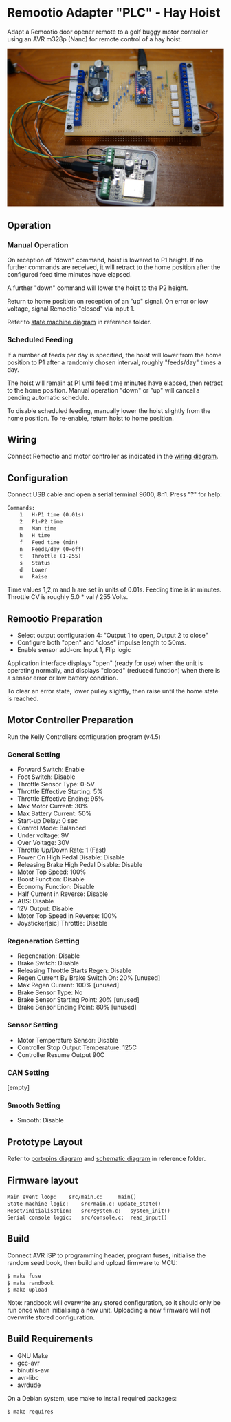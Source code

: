 # Remootio Adapter "PLC" - Hay Hoist

Adapt a Remootio door opener remote to a golf buggy
motor controller using an AVR m328p (Nano)
for remote control of a hay hoist.

![Prototype](reference/remootio_adapter_prototype.jpg "Prototype")


## Operation

### Manual Operation

On reception of "down" command, hoist is lowered to P1 height.
If no further commands are received, it will retract to the home
position after the configured feed time minutes have elapsed.

A further "down" command will lower the hoist to the P2 height.

Return to home position on reception of an "up" signal. On error
or low voltage, signal Remootio "closed"
via input 1.

Refer to
[state machine diagram](reference/remootio_adapter_state_diagram.pdf)
in reference folder.

### Scheduled Feeding

If a number of feeds per day is specified, the hoist will lower
from the home position to P1 after a randomly chosen interval,
roughly "feeds/day" times a day.

The hoist will remain at P1 until feed time minutes have elapsed, 
then retract to the home position. Manual operation "down" or
"up" will cancel a pending automatic schedule.

To disable scheduled feeding, manually lower the hoist slightly
from the home position. To re-enable, return hoist to home
position.


## Wiring

Connect Remootio and motor controller as indicated in
the [wiring diagram](reference/remootio_adapter_wiring_diagram.pdf).

## Configuration

Connect USB cable and open a serial terminal
9600, 8n1. Press "?" for help:

	Commands:
		1	H-P1 time (0.01s)
		2	P1-P2 time
		m	Man time
		h	H time
		f	Feed time (min)
		n	Feeds/day (0=off)
		t	Throttle (1-255)
		s	Status
		d	Lower
		u	Raise

Time values 1,2,m and h are set in units of 0.01s.
Feeding time is in minutes. Throttle
CV is roughly 5.0 * val / 255 Volts.


## Remootio Preparation

   - Select output configuration 4: "Output 1 to open, Output 2 to close"
   - Configure both "open" and "close" impulse length to 50ms.
   - Enable sensor add-on: Input 1, Flip logic

Application interface displays "open" (ready for use) when the
unit is operating normally, and displays "closed" (reduced function)
when there is a sensor error or low battery condition.

To clear an error state, lower pulley slightly, then raise until the
home state is reached.


## Motor Controller Preparation

Run the Kelly Controllers configuration program (v4.5)

### General Setting

   - Forward Switch: Enable
   - Foot Switch: Disable
   - Throttle Sensor Type: 0-5V
   - Throttle Effective Starting: 5%
   - Throttle Effective Ending: 95%
   - Max Motor Current: 30%
   - Max Battery Current: 50%
   - Start-up Delay: 0 sec
   - Control Mode: Balanced
   - Under voltage: 9V
   - Over Voltage: 30V
   - Throttle Up/Down Rate: 1 (Fast)
   - Power On High Pedal Disable: Disable
   - Releasing Brake High Pedal Disable: Disable
   - Motor Top Speed: 100%
   - Boost Function: Disable
   - Economy Function: Disable
   - Half Current in Reverse: Disable
   - ABS: Disable
   - 12V Output: Disable
   - Motor Top Speed in Reverse: 100%
   - Joysticker[sic] Throttle: Disable

### Regeneration Setting

   - Regeneration: Disable
   - Brake Switch: Disable
   - Releasing Throttle Starts Regen: Disable
   - Regen Current By Brake Switch On: 20% [unused]
   - Max Regen Current: 100% [unused]
   - Brake Sensor Type: No
   - Brake Sensor Starting Point: 20% [unused]
   - Brake Sensor Ending Point: 80% [unused]

### Sensor Setting

   - Motor Temperature Sensor: Disable
   - Controller Stop Output Temperature: 125C
   - Controller Resume Output 90C

### CAN Setting

[empty]

### Smooth Setting

   - Smooth: Disable

## Prototype Layout

Refer to 
[port-pins diagram](reference/remootio_adapter_portpins.pdf)
and
[schematic diagram](reference/remootio_adapter_schematic.pdf)
in reference folder.


## Firmware layout

	Main event loop:	src/main.c: 	main()
	State machine logic:	src/main.c:	update_state()
	Reset/initialisation:	src/system.c:	system_init()
	Serial console logic:	src/console.c:	read_input()


## Build

Connect AVR ISP to programming header, program fuses, initialise
the random seed book, then build and upload firmware to MCU:

	$ make fuse
	$ make randbook
	$ make upload

Note: randbook will overwrite any stored configuration, so it should
only be run once when initialising a new unit. Uploading a new
firmware will not overwrite stored configuration.

## Build Requirements

   - GNU Make
   - gcc-avr
   - binutils-avr
   - avr-libc
   - avrdude

On a Debian system, use make to install required packages:

	$ make requires

